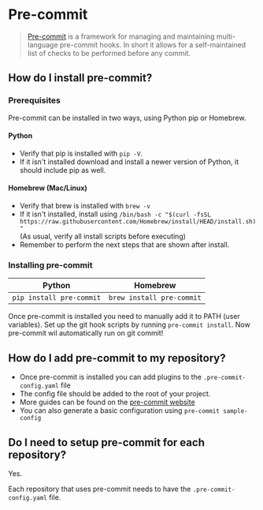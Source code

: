 # Pre-commit

> [Pre-commit](https://pre-commit.com/index.html) is a framework for managing and maintaining multi-language pre-commit hooks. In short it allows for a self-maintained list of checks to be performed before any commit.

## How do I install pre-commit?

### Prerequisites

Pre-commit can be installed in two ways, using Python pip or Homebrew.

#### Python

- Verify that pip is installed with `pip -V`.
- If it isn't installed download and install a newer version of Python, it should include pip as well.

#### Homebrew (Mac/Linux)

- Verify that brew is installed with `brew -v`
- If it isn't installed, install using `/bin/bash -c "$(curl -fsSL https://raw.githubusercontent.com/Homebrew/install/HEAD/install.sh)"`</br>(As usual, verify all install scripts before executing)
- Remember to perform the next steps that are shown after install.

### Installing pre-commit

| Python | Homebrew |
|---|---|
| `pip install pre-commit` | `brew install pre-commit` |

Once pre-commit is installed you need to manually add it to PATH (user variables). 
Set up the git hook scripts by running `pre-commit install`. Now pre-commit wil automatically run on git commit!

## How do I add pre-commit to my repository?

- Once pre-commit is installed you can add plugins to the `.pre-commit-config.yaml` file
- The config file should be added to the root of your project.
- More guides can be found on the [pre-commit website](https://pre-commit.com/index.html#adding-pre-commit-plugins-to-your-project)
- You can also generate a basic configuration using `pre-commit sample-config`

## Do I need to setup pre-commit for each repository?

Yes.

Each repository that uses pre-commit needs to have the `.pre-commit-config.yaml` file.
